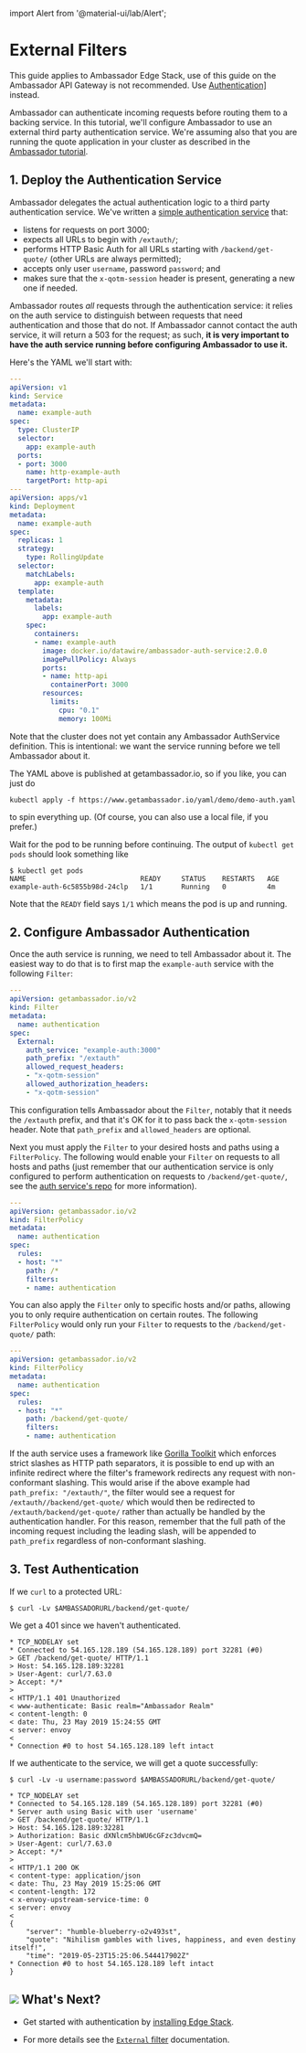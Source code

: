 import Alert from '@material-ui/lab/Alert';

# External Filters

<Alert severity="info">This guide applies to Ambassador Edge Stack, use of this guide on the Ambassador API Gateway is not recommended.  Use <a href="../basic-auth/">Authentication]</a> instead.</Alert>

Ambassador can authenticate incoming requests before routing them to a backing 
service. In this tutorial, we'll configure Ambassador to use an external third 
party authentication service. We're assuming also that you are running the
quote application in your cluster as described in the 
[Ambassador tutorial](../../tutorials/quickstart-demo/).

## 1. Deploy the Authentication Service

Ambassador delegates the actual authentication logic to a third party authentication service. We've written a [simple authentication service](https://github.com/datawire/ambassador-auth-service) that:

- listens for requests on port 3000;
- expects all URLs to begin with `/extauth/`;
- performs HTTP Basic Auth for all URLs starting with `/backend/get-quote/` (other URLs are always permitted);
- accepts only user `username`, password `password`; and
- makes sure that the `x-qotm-session` header is present, generating a new one if needed.

Ambassador routes _all_ requests through the authentication service: it relies on the auth service to distinguish between requests that need authentication and those that do not. If Ambassador cannot contact the auth service, it will return a 503 for the request; as such, **it is very important to have the auth service running before configuring Ambassador to use it.**

Here's the YAML we'll start with:

```yaml
---
apiVersion: v1
kind: Service
metadata:
  name: example-auth
spec:
  type: ClusterIP
  selector:
    app: example-auth
  ports:
  - port: 3000
    name: http-example-auth
    targetPort: http-api
---
apiVersion: apps/v1
kind: Deployment
metadata:
  name: example-auth
spec:
  replicas: 1
  strategy:
    type: RollingUpdate
  selector:
    matchLabels:
      app: example-auth
  template:
    metadata:
      labels:
        app: example-auth
    spec:
      containers:
      - name: example-auth
        image: docker.io/datawire/ambassador-auth-service:2.0.0
        imagePullPolicy: Always
        ports:
        - name: http-api
          containerPort: 3000
        resources:
          limits:
            cpu: "0.1"
            memory: 100Mi
```

Note that the cluster does not yet contain any Ambassador AuthService definition. This is intentional: we want the service running before we tell Ambassador about it.

The YAML above is published at getambassador.io, so if you like, you can just do

```
kubectl apply -f https://www.getambassador.io/yaml/demo/demo-auth.yaml
```

to spin everything up. (Of course, you can also use a local file, if you prefer.)

Wait for the pod to be running before continuing. The output of `kubectl get pods` should look something like

```
$ kubectl get pods
NAME                            READY     STATUS    RESTARTS   AGE
example-auth-6c5855b98d-24clp   1/1       Running   0          4m
```
Note that the `READY` field says `1/1` which means the pod is up and running.

## 2. Configure Ambassador Authentication

Once the auth service is running, we need to tell Ambassador about it. The easiest way to do that is to first map the `example-auth` service with the following `Filter`:

```yaml
---
apiVersion: getambassador.io/v2
kind: Filter
metadata:
  name: authentication
spec:
  External:
    auth_service: "example-auth:3000"
    path_prefix: "/extauth"
    allowed_request_headers:
    - "x-qotm-session"
    allowed_authorization_headers:
    - "x-qotm-session"
```

This configuration tells Ambassador about the `Filter`, notably that it needs the `/extauth` prefix, and that it's OK for it to pass back the `x-qotm-session` header. Note that `path_prefix` and `allowed_headers` are optional. 

Next you must apply the `Filter` to your desired hosts and paths using a `FilterPolicy`. The following would enable your `Filter` on requests to all hosts and paths (just remember that our authentication service is only configured to perform authentication on requests to `/backend/get-quote/`, see the [auth service's repo](https://github.com/datawire/ambassador-auth-service) for more information).

```yaml
---
apiVersion: getambassador.io/v2
kind: FilterPolicy
metadata:
  name: authentication
spec:
  rules:
  - host: "*"
    path: /*
    filters:
    - name: authentication
```

You can also apply the `Filter` only to specific hosts and/or paths, allowing you to only require authentication on certain routes. The following `FilterPolicy` would only run your `Filter` to requests to the `/backend/get-quote/` path:

```yaml
---
apiVersion: getambassador.io/v2
kind: FilterPolicy
metadata:
  name: authentication
spec:
  rules:
  - host: "*"
    path: /backend/get-quote/
    filters:
    - name: authentication
```

If the auth service uses a framework like [Gorilla Toolkit](http://www.gorillatoolkit.org) which enforces strict slashes as HTTP path separators, it is possible to end up with an infinite redirect where the filter's framework redirects any request with non-conformant slashing. This would arise if the above example had ```path_prefix: "/extauth/"```, the filter would see a request for ```/extauth//backend/get-quote/``` which would then be redirected to ```/extauth/backend/get-quote/``` rather than actually be handled by the authentication handler. For this reason, remember that the full path of the incoming request including the leading slash, will be appended to ```path_prefix``` regardless of non-conformant slashing.

## 3. Test Authentication

If we `curl` to a protected URL:

```
$ curl -Lv $AMBASSADORURL/backend/get-quote/
```

We get a 401 since we haven't authenticated.

```
* TCP_NODELAY set
* Connected to 54.165.128.189 (54.165.128.189) port 32281 (#0)
> GET /backend/get-quote/ HTTP/1.1
> Host: 54.165.128.189:32281
> User-Agent: curl/7.63.0
> Accept: */*
> 
< HTTP/1.1 401 Unauthorized
< www-authenticate: Basic realm="Ambassador Realm"
< content-length: 0
< date: Thu, 23 May 2019 15:24:55 GMT
< server: envoy
< 
* Connection #0 to host 54.165.128.189 left intact
```

If we authenticate to the service, we will get a quote successfully:

```
$ curl -Lv -u username:password $AMBASSADORURL/backend/get-quote/

* TCP_NODELAY set
* Connected to 54.165.128.189 (54.165.128.189) port 32281 (#0)
* Server auth using Basic with user 'username'
> GET /backend/get-quote/ HTTP/1.1
> Host: 54.165.128.189:32281
> Authorization: Basic dXNlcm5hbWU6cGFzc3dvcmQ=
> User-Agent: curl/7.63.0
> Accept: */*
> 
< HTTP/1.1 200 OK
< content-type: application/json
< date: Thu, 23 May 2019 15:25:06 GMT
< content-length: 172
< x-envoy-upstream-service-time: 0
< server: envoy
< 
{
    "server": "humble-blueberry-o2v493st",
    "quote": "Nihilism gambles with lives, happiness, and even destiny itself!",
    "time": "2019-05-23T15:25:06.544417902Z"
* Connection #0 to host 54.165.128.189 left intact
}
```

## <img class="os-logo" src="../../images/logo.png"/> What's Next?

* Get started with authentication by [installing Edge Stack](../../tutorials/getting-started/).

* For more details see the [`External` filter](../../topics/using/filters) documentation.
